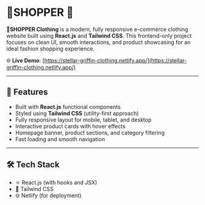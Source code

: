 # 👕SHOPPER 🛒

**👕SHOPPER Clothing** is a modern, fully responsive e-commerce clothing website built using **React.js** and **Tailwind CSS**.
This frontend-only project focuses on clean UI, smooth interactions, and product showcasing for an ideal fashion shopping experience.

🌐 **Live Demo**: [https://stellar-griffin-clothing.netlify.app/](https://stellar-griffin-clothing.netlify.app/)

---

## 🚀 Features

- Built with **React.js** functional components
- Styled using **Tailwind CSS** (utility-first approach)
- Fully responsive layout for mobile, tablet, and desktop
- Interactive product cards with hover effects
- Homepage banner, product sections, and category filtering
- Fast loading and smooth navigation

---

## 🛠️ Tech Stack

- ⚛️ React.js (with hooks and JSX)
- 🎨 Tailwind CSS
- 🌐 Netlify (for deployment)

